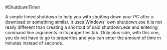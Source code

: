 #ShutdownTimer

A simple timed shutdown to help you with shutting down your PC after a download or something similar. It uses Windows' own shutdown.exe
It is not really different than creating a shortcut of said shutdown.exe and entering command line arguments in its properties tab.
Only plus side, with this one, you do not have to go to properties and you can enter the amount of time in minutes instead of seconds.
